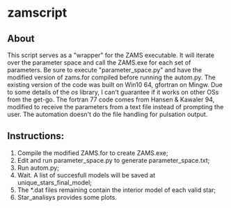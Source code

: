 # zamscript

## About

This script serves as a "wrapper" for the ZAMS executable. It will iterate over the parameter space and call the ZAMS.exe for each set of parameters. Be sure to execute "parameter_space.py" and have the modified version of zams.for compiled before running the autom.py.
The existing version of the code was built on Win10 64, gfortran on Mingw. Due to some details of the *os* library, I can't guarantee if it works on other OSs from the get-go.
The fortran 77 code comes from Hansen & Kawaler 94, modified to receive the parameters from a text file instead of prompting the user. The automation doesn't do the file handling for pulsation output.

## Instructions:

1. Compile the modified ZAMS.for to create ZAMS.exe;
2. Edit and run parameter_space.py to generate parameter_space.txt;
3. Run autom.py;
4. Wait. A list of succesfull models will be saved at unique_stars_final_model;
5. The \*.dat files remaining contain the interior model of each valid star;
6. Star_analisys provides some plots.
